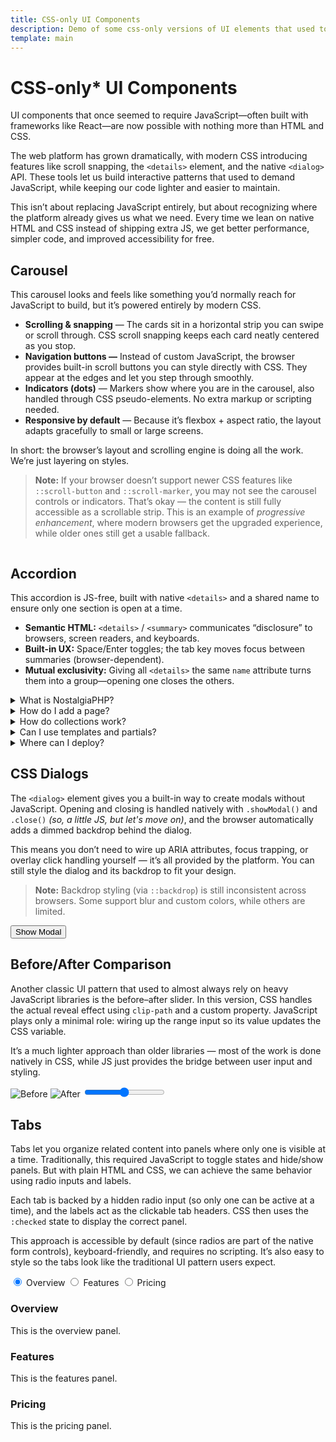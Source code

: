 ```yaml
---
title: CSS-only UI Components
description: Demo of some css-only versions of UI elements that used to require JavaScript.
template: main
---
```


<style>
  main .content {
    display: grid;
  }
</style>

<h1>CSS-only* UI Components</h1>

UI components that once seemed to require JavaScript—often built with frameworks like React—are now possible with nothing more than HTML and CSS.

The web platform has grown dramatically, with modern CSS introducing features like scroll snapping, the `<details>` element, and the native `<dialog>` API. These tools let us build interactive patterns that used to demand JavaScript, while keeping our code lighter and easier to maintain.

This isn’t about replacing JavaScript entirely, but about recognizing where the platform already gives us what we need. Every time we lean on native HTML and CSS instead of shipping extra JS, we get better performance, simpler code, and improved accessibility for free.

## Carousel

This carousel looks and feels like something you’d normally reach for JavaScript to build, but it’s powered entirely by modern CSS.

- **Scrolling & snapping** — The cards sit in a horizontal strip you can swipe or scroll through. CSS scroll snapping keeps each card neatly centered as you stop.
- **Navigation buttons —** Instead of custom JavaScript, the browser provides built-in scroll buttons you can style directly with CSS. They appear at the edges and let you step through smoothly.
- **Indicators (dots)** — Markers show where you are in the carousel, also handled through CSS pseudo-elements. No extra markup or scripting needed.
- **Responsive by default** — Because it’s flexbox + aspect ratio, the layout adapts gracefully to small or large screens.

In short: the browser’s layout and scrolling engine is doing all the work. We’re just layering on styles.

> **Note:** If your browser doesn’t support newer CSS features like `::scroll-button` and `::scroll-marker`, you may not see the carousel controls or indicators. That’s okay — the content is still fully accessible as a scrollable strip. This is an example of _progressive enhancement_, where modern browsers get the upgraded experience, while older ones still get a usable fallback.

<div class="carousel">
  <div class="card"><img src="https://picsum.photos/500/300?random=1" alt /></div>
  <div class="card"><img src="https://picsum.photos/500/300?random=2" alt /></div>
  <div class="card"><img src="https://picsum.photos/500/300?random=3" alt /></div>
  <div class="card"><img src="https://picsum.photos/500/300?random=4" alt /></div>
  <div class="card"><img src="https://picsum.photos/500/300?random=5" alt /></div>
  <div class="card"><img src="https://picsum.photos/500/300?random=6" alt /></div>
  <div class="card"><img src="https://picsum.photos/500/300?random=7" alt /></div>
  <div class="card"><img src="https://picsum.photos/500/300?random=8" alt /></div>
  <div class="card"><img src="https://picsum.photos/500/300?random=9" alt /></div>
  <div class="card"><img src="https://picsum.photos/500/300?random=10" alt /></div>
  <div class="card"><img src="https://picsum.photos/500/300?random=11" alt /></div>
  <div class="card"><img src="https://picsum.photos/500/300?random=12" alt /></div>
</div>

<div style="height: var(--size-3)"></div>

## Accordion

This accordion is JS-free, built with native `<details>` and a shared name to ensure only one section is open at a time.

- **Semantic HTML:** `<details>` / `<summary>` communicates “disclosure” to browsers, screen readers, and keyboards.
- **Built-in UX:** Space/Enter toggles; the tab key moves focus between summaries (browser-dependent).
- **Mutual exclusivity:** Giving all `<details>` the same `name` attribute turns them into a group—opening one closes the others.

<div class="inner full-width flow" style="--inner-padding-block: var(--size-2); max-inline-size: 65ch; margin-inline: 0">
  <div class="faqs">
    <details name="faq">
      <summary>What is NostalgiaPHP?</summary>
      <div>
        <p>A tiny flat-file CMS: Markdown in, HTML out—no DB, no build step.</p>
      </div>
    </details>
    <details name="faq">
      <summary>How do I add a page?</summary>
      <div>
        <p>Create <code>content/pages/your-page/index.md</code> with front-matter and content.</p>
      </div>
    </details>
    <details name="faq">
      <summary>How do collections work?</summary>
      <div>
        <p>Put items in <code>content/collections/{name}</code> as <code>.md</code> files (one per item).</p>
      </div>
    </details>
    <details name="faq">
      <summary>Can I use templates and partials?</summary>
      <div>
        <p>Yes—pick <code>template: main</code> (or your own), and reuse partials like header/footer.</p>
      </div>
    </details>
    <details name="faq">
      <summary>Where can I deploy?</summary>
      <div>
        <p>Anywhere PHP runs—shared hosting, Render, Netlify PHP adapters, etc.</p>
      </div>
    </details>
  </div>
</div>

<dialog	id="modal" class="modal">
  <div class="inner">
    <h3>I am a modal</h3>
    <div>Lorem ipsum dolor, sit amet consectetur adipisicing elit. Repellat nulla ad nemo.</div>
    <form method="dialog">
      <button>Close</button>
    </form>
  </div>
</dialog>

## CSS Dialogs

The `<dialog>` element gives you a built-in way to create modals without JavaScript. Opening and closing is handled natively with `.showModal()` and `.close()` *(so, a little JS, but let's move on)*, and the browser automatically adds a dimmed backdrop behind the dialog.

This means you don’t need to wire up ARIA attributes, focus trapping, or overlay click handling yourself — it’s all provided by the platform. You can still style the dialog and its backdrop to fit your design.

>**Note:** Backdrop styling (via `::backdrop`) is still inconsistent across browsers. Some support blur and custom colors, while others are limited.

<div class="inner full-width flow" style="--inner-padding-block: var(--size-2)">
  <div>
    <button onclick="modal.showModal()">Show Modal</button>
  </div>
</div>

## Before/After Comparison

Another classic UI pattern that used to almost always rely on heavy JavaScript libraries is the before–after slider. In this version, CSS handles the actual reveal effect using `clip-path` and a custom property. JavaScript plays only a minimal role: wiring up the range input so its value updates the CSS variable.

It’s a much lighter approach than older libraries — most of the work is done natively in CSS, while JS just provides the bridge between user input and styling.

<script type="module" src="/static/js/apps/comparison.js"></script>

<div class="inner full-width flow" style="--inner-padding-block: var(--size-2)">
  <div class="comparison" data-comparison>
    <img class="before" src="https://picsum.photos/id/1015/960/640" alt="Before">
    <img class="after" src="https://picsum.photos/id/1016/960/640" alt="After">
    <input type="range" min="0" max="100" value="50" aria-label="Image comparison slider">
  </div>
</div>

## Tabs

Tabs let you organize related content into panels where only one is visible at a time. Traditionally, this required JavaScript to toggle states and hide/show panels. But with plain HTML and CSS, we can achieve the same behavior using radio inputs and labels.

Each tab is backed by a hidden radio input (so only one can be active at a time), and the labels act as the clickable tab headers. CSS then uses the `:checked` state to display the correct panel.

This approach is accessible by default (since radios are part of the native form controls), keyboard-friendly, and requires no scripting. It’s also easy to style so the tabs look like the traditional UI pattern users expect.

<div class="inner full-width flow" style="--inner-padding-block: var(--size-2)">
  <div class="tabs" role="tablist" aria-label="Demo tabs">
    <input type="radio" name="tabset" id="tab-1" checked>
    <label for="tab-1">Overview</label>
    <input type="radio" name="tabset" id="tab-2">
    <label for="tab-2">Features</label>
    <input type="radio" name="tabset" id="tab-3">
    <label for="tab-3">Pricing</label>
    <div class="tab-panels">
      <section id="panel-1" role="tabpanel" aria-labelledby="tab-1">
        <h3>Overview</h3>
        <p>This is the overview panel.</p>
      </section>
      <section id="panel-2" role="tabpanel" aria-labelledby="tab-2">
        <h3>Features</h3>
        <p>This is the features panel.</p>
      </section>
      <section id="panel-3" role="tabpanel" aria-labelledby="tab-3">
        <h3>Pricing</h3>
        <p>This is the pricing panel.</p>
      </section>
    </div>
  </div>
</div>